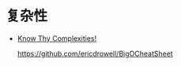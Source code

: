 # 复杂性

- [Know Thy Complexities!](https://www.bigocheatsheet.com/)

    https://github.com/ericdrowell/BigOCheatSheet
